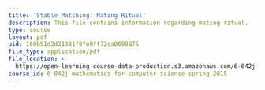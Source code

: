 ```yaml
---
title: 'Stable Matching: Mating Ritual'
description: This file contains information regarding mating ritual.
type: course
layout: pdf
uid: 160b51d2d21381f8fe9ff72ca0698875
file_type: application/pdf
file_location: >-
  https://open-learning-course-data-production.s3.amazonaws.com/6-042j-mathematics-for-computer-science-spring-2015/160b51d2d21381f8fe9ff72ca0698875_MIT6_042JS15_Mating_ritual.pdf
course_id: 6-042j-mathematics-for-computer-science-spring-2015
---
```

